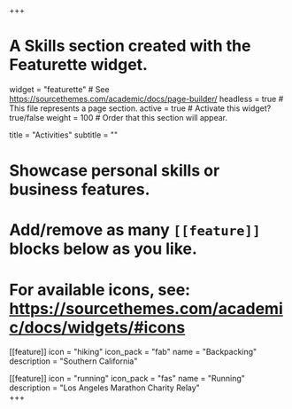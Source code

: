 +++
# A Skills section created with the Featurette widget.
widget = "featurette"  # See https://sourcethemes.com/academic/docs/page-builder/
headless = true  # This file represents a page section.
active = true  # Activate this widget? true/false
weight = 100  # Order that this section will appear.

title = "Activities"
subtitle = ""

# Showcase personal skills or business features.
# 
# Add/remove as many `[[feature]]` blocks below as you like.
# 
# For available icons, see: https://sourcethemes.com/academic/docs/widgets/#icons

[[feature]]
  icon = "hiking"
  icon_pack = "fab"
  name = "Backpacking"
  description = "Southern California"
  
[[feature]]
  icon = "running"
  icon_pack = "fas"
  name = "Running"
  description = "Los Angeles Marathon Charity Relay"  
+++
